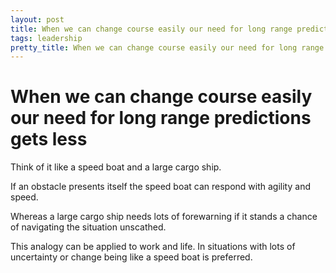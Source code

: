 ```yaml
---
layout: post
title: When we can change course easily our need for long range predictions gets less
tags: leadership
pretty_title: When we can change course easily our need for long range predictions gets less
---
```


# When we can change course easily our need for long range predictions gets less

Think of it like a speed boat and a large cargo ship.

If an obstacle presents itself the speed boat can respond with agility and speed.

Whereas a large cargo ship needs lots of forewarning if it stands a chance of navigating the situation unscathed.

This analogy can be applied to work and life. In situations with lots of uncertainty or change being like a speed boat is preferred.

